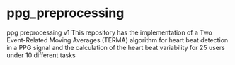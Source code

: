# ppg_preprocessing
ppg preprocessing v1
This repository has the implementation of a Two Event-Related Moving Averages (TERMA) algorithm for heart beat detection in a PPG signal and the calculation of the heart beat variability for 25 users under 10 different tasks 
  
